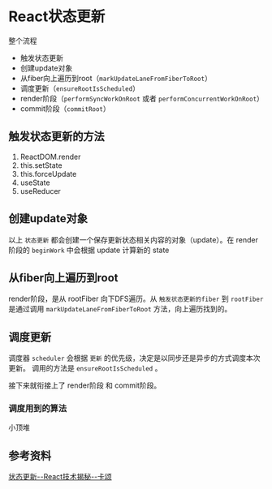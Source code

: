 # React状态更新

整个流程

- 触发状态更新
- 创建update对象
- 从fiber向上遍历到root（`markUpdateLaneFromFiberToRoot`）
- 调度更新（`ensureRootIsScheduled`）
- render阶段（`performSyncWorkOnRoot` 或者 `performConcurrentWorkOnRoot`）
- commit阶段（`commitRoot`）

## 触发状态更新的方法

1. ReactDOM.render
2. this.setState
3. this.forceUpdate
4. useState
5. useReducer

## 创建update对象

以上 `状态更新` 都会创建一个保存更新状态相关内容的对象（update）。在 render 阶段的 `beginWork` 中会根据 update 计算新的 state

## 从fiber向上遍历到root

render阶段，是从 rootFiber 向下DFS遍历。从 `触发状态更新的fiber` 到 `rootFiber` 是通过调用 `markUpdateLaneFromFiberToRoot` 方法，向上遍历找到的。

## 调度更新

调度器 `scheduler` 会根据 `更新` 的优先级，决定是以同步还是异步的方式调度本次更新。
调用的方法是 `ensureRootIsScheduled` 。

接下来就衔接上了 render阶段 和 commit阶段。

### 调度用到的算法

小顶堆

<CodeSandbox sandboxUrl="https://codesandbox.io/embed/min-heap-pfzmd?fontsize=14&hidenavigation=1&theme=dark" />

## 参考资料

[状态更新--React技术揭秘--卡颂](https://react.iamkasong.com/state/prepare.html#%E5%87%A0%E4%B8%AA%E5%85%B3%E9%94%AE%E8%8A%82%E7%82%B9)
